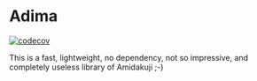# Adima
[![codecov](https://codecov.io/gh/kena0ki/adima/branch/master/graph/badge.svg)](https://codecov.io/gh/kena0ki/adima)  

This is a fast, lightweight, no dependency, not so impressive, and completely useless library of Amidakuji ;-)  

